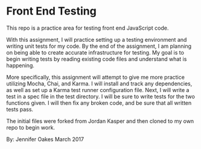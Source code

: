 # Front End Testing

This repo is a practice area for testing front end JavaScript code.

With this assignment, I will practice setting up a testing environment and writing unit tests for my code. By the end of the assignment, I am planning on being able to create accurate infrastructure for testing. My goal is to begin writing tests by reading existing code files and understand what is happening.

More specifically, this assignment will attempt to give me more practice utilizing Mocha, Chai, and Karma. I will install and track any dependencies, as well as set up a Karma test runner configuration file. Next, I will write a test in a spec file in the test directory. I will be sure to write tests for the two functions given. I will then fix any broken code, and be sure that all written tests pass.

The initial files were forked from Jordan Kasper and then cloned to my own repo to begin work.


By: Jennifer Oakes
March 2017

